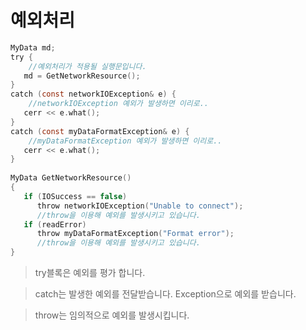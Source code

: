 # 예외처리

```C
MyData md;  
try {  
    //예외처리가 적용될 실행문입니다.
   md = GetNetworkResource();  
}  
catch (const networkIOException& e) {  
    //networkIOException 예외가 발생하면 이리로..
   cerr << e.what();  
}  
catch (const myDataFormatException& e) {  
    //myDataFormatException 예외가 발생하면 이리로..
   cerr << e.what();  
}  
  
MyData GetNetworkResource()  
{  
   if (IOSuccess == false)  
      throw networkIOException("Unable to connect"); 
      //throw을 이용해 예외를 발생시키고 있습니다.
   if (readError)  
      throw myDataFormatException("Format error");   
      //throw을 이용해 예외를 발생시키고 있습니다.
}  

```

> try블록은 예외를 평가 합니다.

> catch는 발생한 예외를 전달받습니다. Exception으로 예외를 받습니다.

> throw는 임의적으로 예외를 발생시킵니다.